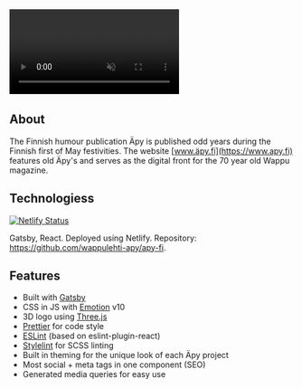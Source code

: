 <div class="markdown-video">
  <video autoplay muted loop>
    <source src="videos/apy-fi.webm" type='video/webm' />
    <source src="videos/apy-fi.mp4" type='video/mp4' />
    <img src="images/apy-fi.png" title="Your browser does not support the <video> tag">
  </video>
</div>

## About 
The Finnish humour publication Äpy is published odd years during the Finnish first of May festivities. The website [www.äpy.fi](https://www.apy.fi) features old Äpy's and serves as the digital front for the 70 year old Wappu magazine.

## Technologiess
[![Netlify Status](https://api.netlify.com/api/v1/badges/95244788-da8c-4ecf-9ade-7dfed82962c3/deploy-status)](https://app.netlify.com/sites/elastic-bartik-75d6af/deploys)

Gatsby, React. Deployed using Netlify. Repository: https://github.com/wappulehti-apy/apy-fi.

## Features
- Built with [Gatsby](https://www.gatsbyjs.org/)
- CSS in JS with [Emotion](https://emotion.sh/docs/introduction) v10
- 3D logo using [Three.js](https://threejs.org/)
- [Prettier](https://prettier.io/) for code style
- [ESLint](https://eslint.org/) (based on eslint-plugin-react)
- [Stylelint](https://stylelint.io/) for SCSS linting
- Built in theming for the unique look of each Äpy project
- Most social + meta tags in one component (SEO)
- Generated media queries for easy use
